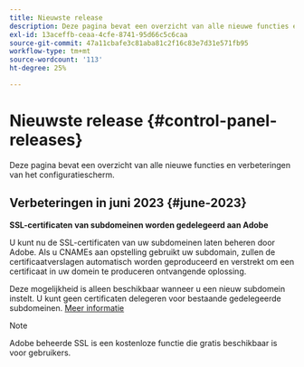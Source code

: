 ```yaml
---
title: Nieuwste release
description: Deze pagina bevat een overzicht van alle nieuwe functies en verbeteringen van het Configuratiescherm
exl-id: 13aceffb-ceaa-4cfe-8741-95d66c5c6caa
source-git-commit: 47a11cbafe3c81aba81c2f16c83e7d31e571fb95
workflow-type: tm+mt
source-wordcount: '113'
ht-degree: 25%

---
```


# Nieuwste release {#control-panel-releases}

Deze pagina bevat een overzicht van alle nieuwe functies en verbeteringen van het configuratiescherm.

## Verbeteringen in juni 2023 {#june-2023}

**SSL-certificaten van subdomeinen worden gedelegeerd aan Adobe**

U kunt nu de SSL-certificaten van uw subdomeinen laten beheren door Adobe. Als u CNAMEs aan opstelling gebruikt uw subdomain, zullen de certificaatverslagen automatisch worden geproduceerd en verstrekt om een certificaat in uw domein te produceren ontvangende oplossing.

Deze mogelijkheid is alleen beschikbaar wanneer u een nieuw subdomein instelt. U kunt geen certificaten delegeren voor bestaande gedelegeerde subdomeinen. [Meer informatie](../subdomains-certificates/using/setting-up-new-subdomain.md)

>[!NOTE]
>
>Adobe beheerde SSL is een kostenloze functie die gratis beschikbaar is voor gebruikers.
